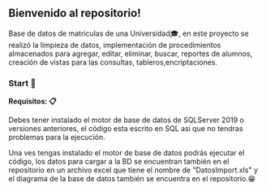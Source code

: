 ## Bienvenido al repositorio!

Base de datos de matriculas de una Universidad🎓, en este proyecto se realizó la limpieza de datos, implementación de procedimientos almacenados para agregar, editar, eliminar, buscar, reportes de alumnos, creación de vistas para las consultas, tableros,encriptaciones.
### Start 🚀
**Requisitos: 📋**

Debes tener instalado el motor de base de datos de SQLServer 2019 o versiones anteriores, el código esta escrito en SQL asi que no tendras problemas para la ejecución.

Una ves tengas instalado el motor de base de datos podrás ejecutar el código, los datos para cargar a la BD se encuentran también en el repositorio en un archivo excel que tiene el nombre de "DatosImport.xls" y el diagrama de la base de datos también se encuentra en el repositorio.😁